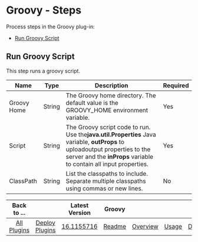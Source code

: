 
# Groovy - Steps


Process steps in the Groovy plug-in:

* [Run Groovy Script](#run_groovy_script)


## Run Groovy Script

This step runs a groovy script.


| Name | Type | Description                                                                                                          | Required |
| ---- | ---- | -------------------------------------------------------------------------------------------------------------------- | -------- |
| Groovy Home | String | The Groovy home directory. The default value is the GROOVY\_HOME environment variable. | Yes |
| Script | String | The Groovy script code to run. Use the**java.util.Properties** Java variable, **outProps** to uploadoutput properties to the server and the **inProps** variable to contain all input properties. | Yes |
| ClassPath | String | List the classpaths to include. Separate multiple classpaths using commas or new lines. | No |



|Back to ...||Latest Version|Groovy ||||
| :---: | :---: | :---: | :---: | :---: | :---: | :---: |
|[All Plugins](../../index.md)|[Deploy Plugins](../README.md)|[16.1155716](https://raw.githubusercontent.com/UrbanCode/IBM-UCD-PLUGINS/main/files/Groovy/ucd-Groovy-16.1155716.zip)|[Readme](README.md)|[Overview](overview.md)|[Usage](usage.md)|[Downloads](downloads.md)|
